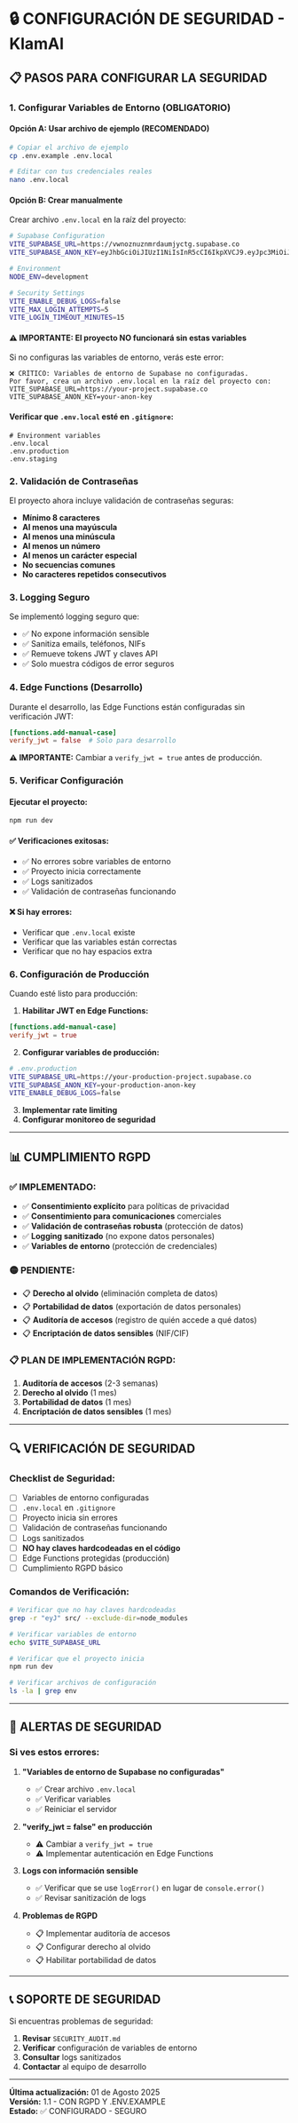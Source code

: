 # 🔒 CONFIGURACIÓN DE SEGURIDAD - KlamAI

## 📋 PASOS PARA CONFIGURAR LA SEGURIDAD

### 1. **Configurar Variables de Entorno (OBLIGATORIO)**

#### Opción A: Usar archivo de ejemplo (RECOMENDADO)
```bash
# Copiar el archivo de ejemplo
cp .env.example .env.local

# Editar con tus credenciales reales
nano .env.local
```

#### Opción B: Crear manualmente
Crear archivo `.env.local` en la raíz del proyecto:

```bash
# Supabase Configuration
VITE_SUPABASE_URL=https://vwnoznuznmrdaumjyctg.supabase.co
VITE_SUPABASE_ANON_KEY=eyJhbGciOiJIUzI1NiIsInR5cCI6IkpXVCJ9.eyJpc3MiOiJzdXBhYmFzZSIsInJlZiI6InZ3bm96bnV6bm1yZGF1bWp5Y3RnIiwicm9sZSI6ImFub24iLCJpYXQiOjE3NDg4NTA2MzEsImV4cCI6MjA2NDQyNjYzMX0.DjW-_UqsNDp23rdfTS3jXftx75o_dt67hfPBxG0kldc

# Environment
NODE_ENV=development

# Security Settings
VITE_ENABLE_DEBUG_LOGS=false
VITE_MAX_LOGIN_ATTEMPTS=5
VITE_LOGIN_TIMEOUT_MINUTES=15
```

#### ⚠️ IMPORTANTE: El proyecto NO funcionará sin estas variables

Si no configuras las variables de entorno, verás este error:
```
❌ CRÍTICO: Variables de entorno de Supabase no configuradas.
Por favor, crea un archivo .env.local en la raíz del proyecto con:
VITE_SUPABASE_URL=https://your-project.supabase.co
VITE_SUPABASE_ANON_KEY=your-anon-key
```

#### Verificar que `.env.local` esté en `.gitignore`:

```gitignore
# Environment variables
.env.local
.env.production
.env.staging
```

### 2. **Validación de Contraseñas**

El proyecto ahora incluye validación de contraseñas seguras:

- **Mínimo 8 caracteres**
- **Al menos una mayúscula**
- **Al menos una minúscula**
- **Al menos un número**
- **Al menos un carácter especial**
- **No secuencias comunes**
- **No caracteres repetidos consecutivos**

### 3. **Logging Seguro**

Se implementó logging seguro que:
- ✅ No expone información sensible
- ✅ Sanitiza emails, teléfonos, NIFs
- ✅ Remueve tokens JWT y claves API
- ✅ Solo muestra códigos de error seguros

### 4. **Edge Functions (Desarrollo)**

Durante el desarrollo, las Edge Functions están configuradas sin verificación JWT:

```toml
[functions.add-manual-case]
verify_jwt = false  # Solo para desarrollo
```

**⚠️ IMPORTANTE:** Cambiar a `verify_jwt = true` antes de producción.

### 5. **Verificar Configuración**

#### Ejecutar el proyecto:
```bash
npm run dev
```

#### ✅ Verificaciones exitosas:
- ✅ No errores sobre variables de entorno
- ✅ Proyecto inicia correctamente
- ✅ Logs sanitizados
- ✅ Validación de contraseñas funcionando

#### ❌ Si hay errores:
- Verificar que `.env.local` existe
- Verificar que las variables están correctas
- Verificar que no hay espacios extra

### 6. **Configuración de Producción**

Cuando esté listo para producción:

1. **Habilitar JWT en Edge Functions:**
```toml
[functions.add-manual-case]
verify_jwt = true
```

2. **Configurar variables de producción:**
```bash
# .env.production
VITE_SUPABASE_URL=https://your-production-project.supabase.co
VITE_SUPABASE_ANON_KEY=your-production-anon-key
VITE_ENABLE_DEBUG_LOGS=false
```

3. **Implementar rate limiting**
4. **Configurar monitoreo de seguridad**

---

## 📊 **CUMPLIMIENTO RGPD**

### **✅ IMPLEMENTADO:**
- ✅ **Consentimiento explícito** para políticas de privacidad
- ✅ **Consentimiento para comunicaciones** comerciales
- ✅ **Validación de contraseñas robusta** (protección de datos)
- ✅ **Logging sanitizado** (no expone datos personales)
- ✅ **Variables de entorno** (protección de credenciales)

### **🟡 PENDIENTE:**
- 📋 **Derecho al olvido** (eliminación completa de datos)
- 📋 **Portabilidad de datos** (exportación de datos personales)
- 📋 **Auditoría de accesos** (registro de quién accede a qué datos)
- 📋 **Encriptación de datos sensibles** (NIF/CIF)

### **📋 PLAN DE IMPLEMENTACIÓN RGPD:**
1. **Auditoría de accesos** (2-3 semanas)
2. **Derecho al olvido** (1 mes)
3. **Portabilidad de datos** (1 mes)
4. **Encriptación de datos sensibles** (1 mes)

---

## 🔍 VERIFICACIÓN DE SEGURIDAD

### Checklist de Seguridad:

- [ ] Variables de entorno configuradas
- [ ] `.env.local` en `.gitignore`
- [ ] Proyecto inicia sin errores
- [ ] Validación de contraseñas funcionando
- [ ] Logs sanitizados
- [ ] **NO hay claves hardcodeadas en el código**
- [ ] Edge Functions protegidas (producción)
- [ ] Cumplimiento RGPD básico

### Comandos de Verificación:

```bash
# Verificar que no hay claves hardcodeadas
grep -r "eyJ" src/ --exclude-dir=node_modules

# Verificar variables de entorno
echo $VITE_SUPABASE_URL

# Verificar que el proyecto inicia
npm run dev

# Verificar archivos de configuración
ls -la | grep env
```

---

## 🚨 ALERTAS DE SEGURIDAD

### Si ves estos errores:

1. **"Variables de entorno de Supabase no configuradas"**
   - ✅ Crear archivo `.env.local`
   - ✅ Verificar variables
   - ✅ Reiniciar el servidor

2. **"verify_jwt = false" en producción**
   - ⚠️ Cambiar a `verify_jwt = true`
   - ⚠️ Implementar autenticación en Edge Functions

3. **Logs con información sensible**
   - ✅ Verificar que se use `logError()` en lugar de `console.error()`
   - ✅ Revisar sanitización de logs

4. **Problemas de RGPD**
   - 📋 Implementar auditoría de accesos
   - 📋 Configurar derecho al olvido
   - 📋 Habilitar portabilidad de datos

---

## 📞 SOPORTE DE SEGURIDAD

Si encuentras problemas de seguridad:

1. **Revisar** `SECURITY_AUDIT.md`
2. **Verificar** configuración de variables de entorno
3. **Consultar** logs sanitizados
4. **Contactar** al equipo de desarrollo

---

**Última actualización:** 01 de Agosto 2025  
**Versión:** 1.1 - CON RGPD Y .ENV.EXAMPLE  
**Estado:** ✅ CONFIGURADO - SEGURO 
